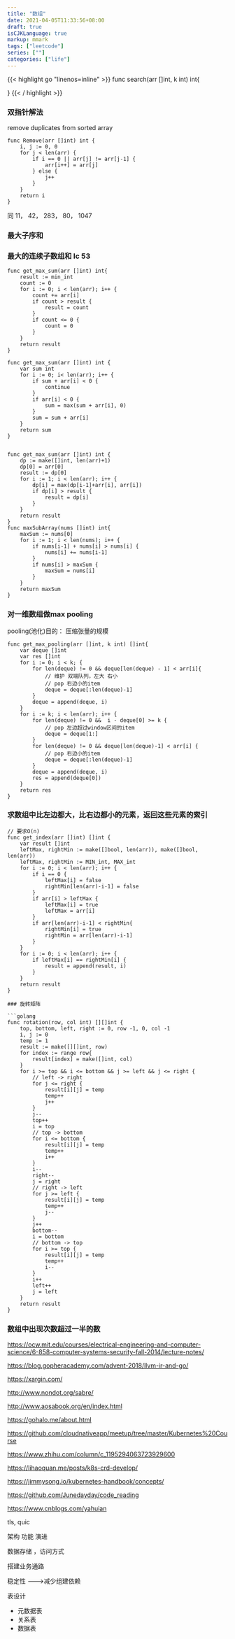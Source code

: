 ```yaml
---
title: "数组"
date: 2021-04-05T11:33:56+08:00
draft: true
isCJKLanguage: true
markup: mmark
tags: ["leetcode"]
series: [""]
categories: ["life"]
---
```


{{< highlight go "linenos=inline" >}}
func search(arr []int, k int) int{

}
{{< / highlight >}}

### 双指针解法

remove duplicates from sorted array

```golang
func Remove(arr []int) int {
    i, j := 0, 0
    for j < len(arr) {
        if i == 0 || arr[j] != arr[j-1] {
            arr[i++] = arr[j]
        } else {
            j++
        }
    }
    return i
}

```
同 11， 42， 283， 80， 1047


### 最大子序和


### 最大的连续子数组和 lc 53

```golang
func get_max_sum(arr []int) int{
    result := min_int
    count := 0
    for i := 0; i < len(arr); i++ {
        count += arr[i]
        if count > result {
            result = count
        }
        if count <= 0 {
            count = 0
        }
    }
    return result
}

func get_max_sum(arr []int) int {
    var sum int
    for i := 0; i< len(arr); i++ {
        if sum + arr[i] < 0 {
            continue
        }
        if arr[i] < 0 {
            sum = max(sum + arr[i], 0)
        }
        sum = sum + arr[i]
    }
    return sum
}


```

```golang
func get_max_sum(arr []int) int {
    dp := make([]int, len(arr)+1)
    dp[0] = arr[0]
    result := dp[0]
    for i := 1; i < len(arr); i++ {
        dp[i] = max(dp[i-1]+arr[i], arr[i])
        if dp[i] > result {
            result = dp[i]
        }
    }
    return result
}
func maxSubArray(nums []int) int{
    maxSum := nums[0]
    for i := 1; i < len(nums); i++ {
        if nums[i-1] + nums[i] > nums[i] {
            nums[i] += nums[i-1]
        } 
        if nums[i] > maxSum {
            maxSum = nums[i]
        }
    }
    return maxSum 
}

```

### 对一维数组做max pooling

pooling(池化)目的： 压缩张量的规模

```golang
func get_max_pooling(arr []int, k int) []int{
    var deque []int
    var res []int
    for i := 0; i < k; {
        for len(deque) != 0 && deque[len(deque) - 1] < arr[i]{
            // 维护 双端队列，左大 右小 
            // pop 右边小的item
            deque = deque[:len(deque)-1]
        }
        deque = append(deque, i)
    }
    for i := k; i < len(arr); i++ {
        for len(deque) != 0 &&  i - deque[0] >= k {
            // pop 左边超过window区间的item
            deque = deque[1:]
        }
        for len(deque) != 0 && deque[len(deque)-1] < arr[i] {
            // pop 右边小的item
            deque = deque[:len(deque)-1]
        }
        deque = append(deque, i)
        res = append(deque[0])
    }
    return res
}
```

### 求数组中比左边都大，比右边都小的元素，返回这些元素的索引

```golang
// 要求O(n)
func get_index(arr []int) []int {
    var result []int
    leftMax, rightMin := make([]bool, len(arr)), make([]bool, len(arr))
    leftMax, rightMin := MIN_int, MAX_int
    for i := 0; i < len(arr); i++ {
        if i == 0 {
            leftMax[i] = false
            rightMin[len(arr)-i-1] = false
        }
        if arr[i] > leftMax {
            leftMax[i] = true
            leftMax = arr[i]
        }
        if arr[len(arr)-i-1] < rightMin{
            rightMin[i] = true
            rightMin = arr[len(arr)-i-1]
        }
    }
    for i := 0; i < len(arr); i++ {
        if leftMax[i] == rightMin[i] {
            result = append(result, i)
        }
    }
    return result
}

### 旋转矩阵

```golang
func rotation(row, col int) [][]int {
    top, bottom, left, right := 0, row -1, 0, col -1
    i, j := 0
    temp := 1
    result := make([][]int, row)
    for index := range row{
        result[index] = make([]int, col)
    }
    for i >= top && i <= bottom && j >= left && j <= right {
        // left -> right 
        for j <= right {
            result[i][j] = temp
            temp++
            j++
        }
        j--
        top++
        i = top
        // top -> bottom
        for i <= bottom {
            result[i][j] = temp
            temp++
            i++
        }
        i--
        right--
        j = right
        // right -> left
        for j >= left {
            result[i][j] = temp
            temp++
            j--
        }
        j++
        bottom--
        i = bottom
        // bottom -> top
        for i >= top {
            result[i][j] = temp
            temp++
            i--
        }
        i++
        left++
        j = left
    }
    return result
}

```


### 数组中出现次数超过一半的数




https://ocw.mit.edu/courses/electrical-engineering-and-computer-science/6-858-computer-systems-security-fall-2014/lecture-notes/

https://blog.gopheracademy.com/advent-2018/llvm-ir-and-go/

https://xargin.com/

http://www.nondot.org/sabre/

http://www.aosabook.org/en/index.html

https://gohalo.me/about.html

https://github.com/cloudnativeapp/meetup/tree/master/Kubernetes%20Course

https://www.zhihu.com/column/c_1195294063723929600

https://lihaoquan.me/posts/k8s-crd-develop/

https://jimmysong.io/kubernetes-handbook/concepts/

https://github.com/Junedayday/code_reading

https://www.cnblogs.com/yahuian

tls, quic

架构 功能 演进

数据存储 ，访问方式

搭建业务通路

稳定性 --->减少组建依赖


表设计
+ 元数据表
+ 关系表
+ 数据表